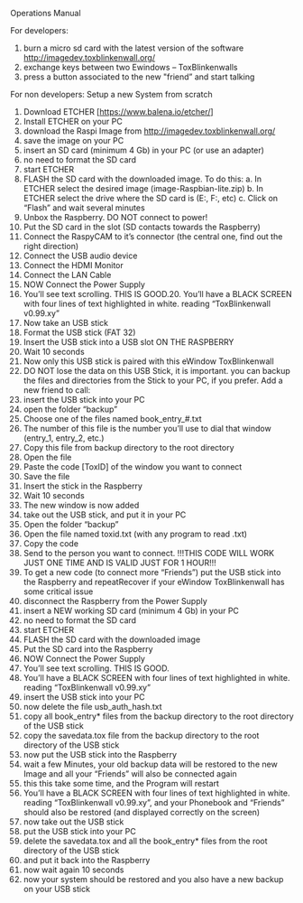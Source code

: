 Operations Manual

For developers:
1. burn a micro sd card with the latest version of the software
http://imagedev.toxblinkenwall.org/
2. exchange keys between two Ewindows – ToxBlinkenwalls
3. press a button associated to the new "friend” and start talking

For non developers:
Setup a new System from scratch

1. Download ETCHER [https://www.balena.io/etcher/]
2. Install ETCHER on your PC
3. download the Raspi Image from http://imagedev.toxblinkenwall.org/
7. save the image on your PC
8. insert an SD card (minimum 4 Gb) in your PC (or use an adapter)
9. no need to format the SD card
10. start ETCHER
11. FLASH the SD card with the downloaded image. To do this:
a. In ETCHER select the desired image (image-Raspbian-lite.zip)
b. In ETCHER select the drive where the SD card is (E:, F:, etc)
c. Click on “Flash” and wait several minutes
12. Unbox the Raspberry. DO NOT connect to power!
13. Put the SD card in the slot (SD contacts towards the Raspberry)
14. Connect the RaspyCAM to it’s connector
(the central one, find out the right direction)
15. Connect the USB audio device
16. Connect the HDMI Monitor
17. Connect the LAN Cable
18. NOW Connect the Power Supply
19. You’ll see text scrolling. THIS IS GOOD.20. You’ll have a BLACK SCREEN with four lines of text highlighted in white.
reading “ToxBlinkenwall v0.99.xy”
21. Now take an USB stick
22. Format the USB stick (FAT 32)
23. Insert the USB stick into a USB slot ON THE RASPBERRY
24. Wait 10 seconds
25. Now only this USB stick is paired with this eWindow ToxBlinkenwall
26. DO NOT lose the data on this USB Stick, it is important. you can backup the files and directories
from the Stick to your PC, if you prefer.
Add a new friend to call:
1. insert the USB stick into your PC
2. open the folder “backup”
3. Choose one of the files named book_entry_#.txt
4. The number of this file is the number you’ll use to dial that window (entry_1, entry_2, etc.)
5. Copy this file from backup directory to the root directory
6. Open the file
7. Paste the code [ToxID] of the window you want to connect
8. Save the file
9. Insert the stick in the Raspberry
10. Wait 10 seconds
11. The new window is now added
12. take out the USB stick, and put it in your PC
13. Open the folder “backup”
14. Open the file named toxid.txt (with any program to read .txt)
15. Copy the code
16. Send to the person you want to connect.
!!!THIS CODE WILL WORK JUST ONE TIME AND IS VALID JUST FOR 1 HOUR!!!
17. To get a new code (to connect more “Friends”) put the USB stick into the Raspberry and repeatRecover if your eWindow ToxBlinkenwall has some critical issue
1. disconnect the Raspberry from the Power Supply
2. insert a NEW working SD card (minimum 4 Gb) in your PC
3. no need to format the SD card
4. start ETCHER
5. FLASH the SD card with the downloaded image
6. Put the SD card into the Raspberry
7. NOW Connect the Power Supply
8. You’ll see text scrolling. THIS IS GOOD.
9. You’ll have a BLACK SCREEN with four lines of text highlighted in white.
reading “ToxBlinkenwall v0.99.xy”
10. insert the USB stick into your PC
11. now delete the file usb_auth_hash.txt
12. copy all book_entry* files from the backup directory to the root directory of the USB stick
13. copy the savedata.tox file from the backup directory to the root directory of the USB stick
14. now put the USB stick into the Raspberry
15. wait a few Minutes, your old backup data will be restored to the new Image and all your
“Friends” will also be connected again
16. this this take some time, and the Program will restart
17. You’ll have a BLACK SCREEN with four lines of text highlighted in white. reading
“ToxBlinkenwall v0.99.xy”, and your Phonebook and “Friends” should also be restored (and displayed
correctly on the screen)
18. now take out the USB stick
19. put the USB stick into your PC
20. delete the savedata.tox and all the book_entry* files from the root directory of the USB stick
21. and put it back into the Raspberry
22. now wait again 10 seconds
23. now your system should be restored and you also have a new backup on your USB stick
